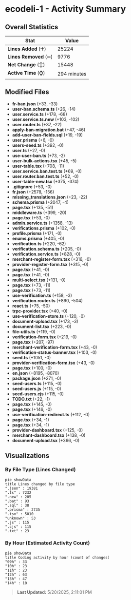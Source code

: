# ecodeli-1 - Activity Summary 

## Overall Statistics

| Stat                   | Value                                                             |
| ---------------------- | ----------------------------------------------------------------- |
| **Lines Added** (➕)   | 25224                                          |
| **Lines Removed** (➖) | 9776                                        |
| **Net Change** (↕)    | 15448                |
| **Active Time** (⌚)   | 294 minutes |


## Modified Files
- **fr-ban.json** (+33, -33)
- **user-ban.schema.ts** (+26, -14)
- **user.service.ts** (+178, -68)
- **user.service.ts.new** (+103, -102)
- **user.router.ts** (+37, -22)
- **apply-ban-migration.bat** (+47, -46)
- **add-user-ban-fields.sql** (+19, -19)
- **user.prisma** (+6, -0)
- **users-seed.ts** (+392, -0)
- **user.ts** (+27, -0)
- **use-user-ban.ts** (+73, -2)
- **user-bulk-actions.tsx** (+45, -5)
- **user-table.tsx** (+708, -11)
- **user.service.ban.test.ts** (+69, -0)
- **user.router.ban.test.ts** (+52, -0)
- **user-table-new.tsx** (+375, -374)
- **.gitignore** (+53, -0)
- **fr.json** (+2578, -156)
- **missing_translations.json** (+23, -22)
- **schema.prisma** (+2047, -4)
- **page.tsx** (+135, -51)
- **middleware.ts** (+399, -20)
- **page.tsx** (+53, -0)
- **admin.service.ts** (+1358, -13)
- **verifications.prisma** (+102, -0)
- **profile.prisma** (+171, -0)
- **enums.prisma** (+405, -0)
- **verification.ts** (+220, -62)
- **verification.schema.ts** (+205, -0)
- **verification.service.ts** (+828, -0)
- **merchant-register-form.tsx** (+316, -0)
- **provider-register-form.tsx** (+315, -0)
- **page.tsx** (+41, -0)
- **page.tsx** (+41, -0)
- **multi-select.tsx** (+131, -0)
- **page.tsx** (+73, -11)
- **page.tsx** (+73, -11)
- **use-verification.ts** (+158, -3)
- **verification.router.ts** (+860, -504)
- **react.ts** (+75, -50)
- **trpc-provider.tsx** (+40, -0)
- **use-verification-store.ts** (+120, -0)
- **document-upload.tsx** (+173, -3)
- **document-list.tsx** (+223, -0)
- **file-utils.ts** (+119, -0)
- **verification-form.tsx** (+219, -0)
- **page.tsx** (+207, -97)
- **merchant-verification-form.tsx** (+43, -0)
- **verification-status-banner.tsx** (+103, -0)
- **seed.ts** (+1051, -0)
- **provider-verification-form.tsx** (+43, -0)
- **page.tsx** (+100, -0)
- **en.json** (+8195, -8070)
- **package.json** (+271, -0)
- **seed-users.ts** (+115, -0)
- **seed-users.js** (+115, -0)
- **seed-users.cjs** (+115, -0)
- **TODO.txt** (+22, -1)
- **page.tsx** (+145, -0)
- **page.tsx** (+146, -0)
- **use-verification-redirect.ts** (+112, -0)
- **page.tsx** (+34, -1)
- **page.tsx** (+34, -1)
- **provider-dashboard.tsx** (+125, -0)
- **merchant-dashboard.tsx** (+138, -0)
- **document-upload.tsx** (+366, -0)

## Visualizations

### By File Type (Lines Changed)

```mermaid
pie showData
title Lines changed by file type
".json" : 19381
".ts" : 7232
".new" : 205
".bat" : 93
".sql" : 38
".prisma" : 2735
".tsx" : 5010
"unknown" : 53
".js" : 115
".cjs" : 115
".txt" : 23
```

### By Hour (Estimated Activity Count)

```mermaid
pie showData
title Coding activity by hour (count of changes)
"09h" : 33
"10h" : 23
"11h" : 23
"12h" : 63
"13h" : 47
"14h" : 10
```


> **Last Updated:** 5/20/2025, 2:11:01 PM